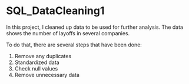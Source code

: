 # SQL_DataCleaning1

In this project, I cleaned up data to be used for further analysis. The data shows the number of layoffs in several companies.

To do that, there are several steps that have been done:
1. Remove any duplicates
2. Standardized data
3. Check null values
4. Remove unnecessary data
